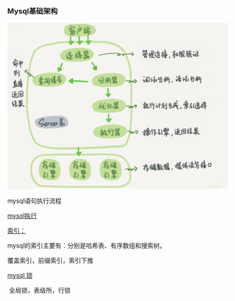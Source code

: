 ### Mysql基础架构

![mysql基础架构](.\pic\mysql基础架构.png)

mysql语句执行流程

[mysql执行](https://blog.csdn.net/shenchaohao12321/article/details/104356089)



[索引：](https://blog.csdn.net/shenchaohao12321/article/details/104357367)

mysql的索引主要有：分别是哈希表、有序数组和搜索树。

覆盖索引，前缀索引，索引下推



 [mysql 锁](https://blog.csdn.net/shenchaohao12321/article/details/104392481)

​	全局锁，表级所，行锁

